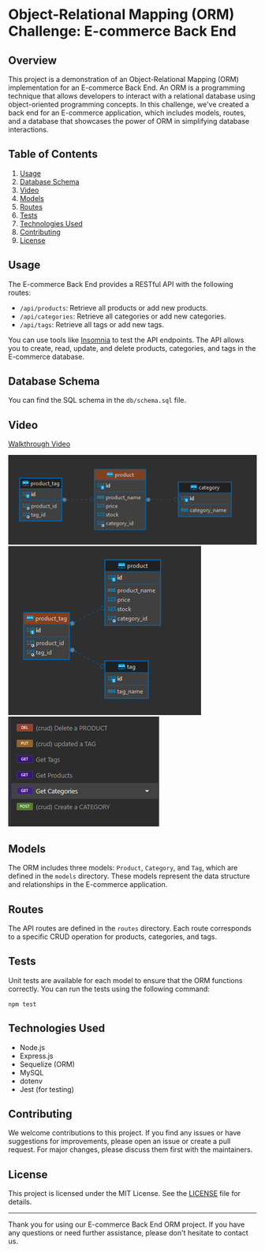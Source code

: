 # Object-Relational Mapping (ORM) Challenge: E-commerce Back End

## Overview

This project is a demonstration of an Object-Relational Mapping (ORM) implementation for an E-commerce Back End. An ORM is a programming technique that allows developers to interact with a relational database using object-oriented programming concepts. In this challenge, we've created a back end for an E-commerce application, which includes models, routes, and a database that showcases the power of ORM in simplifying database interactions.

## Table of Contents

1. [Usage](#usage)
2. [Database Schema](#database-schema)
2. [Video](#video)
3. [Models](#models)
4. [Routes](#routes)
5. [Tests](#tests)
6. [Technologies Used](#technologies-used)
7. [Contributing](#contributing)
8. [License](#license)


## Usage

The E-commerce Back End provides a RESTful API with the following routes:

- `/api/products`: Retrieve all products or add new products.
- `/api/categories`: Retrieve all categories or add new categories.
- `/api/tags`: Retrieve all tags or add new tags.

You can use tools like [Insomnia](https://www.insomnia.rest) to test the API endpoints. The API allows you to create, read, update, and delete products, categories, and tags in the E-commerce database.

## Database Schema

You can find the SQL schema in the `db/schema.sql` file.

## Video 

[Walkthrough Video](https://drive.google.com/file/d/114npr4lmrFqefRBau3of0mE5_eQlqQa-/view)

![Alt text](<images/Screenshot 2023-11-02 193826.png>)
![Alt text](<images/Screenshot 2023-11-02 193834.png>)
![Alt text](<images/Screenshot 2023-11-02 193913.png>)


## Models

The ORM includes three models: `Product`, `Category`, and `Tag`, which are defined in the `models` directory. These models represent the data structure and relationships in the E-commerce application.

## Routes

The API routes are defined in the `routes` directory. Each route corresponds to a specific CRUD operation for products, categories, and tags.

## Tests

Unit tests are available for each model to ensure that the ORM functions correctly. You can run the tests using the following command:

```
npm test
```

## Technologies Used

- Node.js
- Express.js
- Sequelize (ORM)
- MySQL
- dotenv
- Jest (for testing)

## Contributing

We welcome contributions to this project. If you find any issues or have suggestions for improvements, please open an issue or create a pull request. For major changes, please discuss them first with the maintainers.

## License

This project is licensed under the MIT License. See the [LICENSE](LICENSE) file for details.

---

Thank you for using our E-commerce Back End ORM project. If you have any questions or need further assistance, please don't hesitate to contact us.